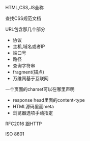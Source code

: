 HTML,CSS,JS全称

查找CSS规范文档

URL包含那几个部分

- 协议
- 主机,域名或者IP
- 端口号
- 路径
- 查询字符串
- fragment(锚点)
- 万维网基于互联网

一个页面的charset可以在哪里声明

- response head里面的content-type
- HTML源码里面meta
- 浏览器选项手动指定


RFC2016 跟HTTP

ISO 8601
